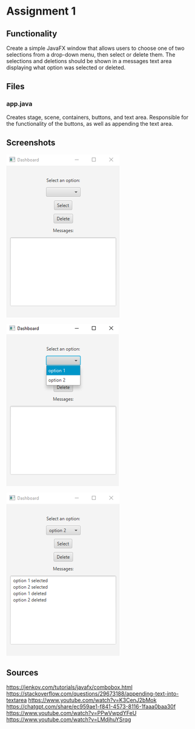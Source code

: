 # Assignment 1

## Functionality

Create a simple JavaFX window that allows users to choose one of 
two selections from a drop-down menu, then select or delete them.
The selections and deletions should be shown in a messages text area
displaying what option was selected or deleted.

## Files

### app.java
Creates stage, scene, containers, buttons, and text area. Responsible
for the functionality of the buttons, as well as appending the text area.

## Screenshots

![Screenshot (9).png](https://github.com/lcmiles/CS-420/blob/main/Assignment1/Screenshot%20(9).png?raw=true)

![Screenshot (8).png](https://github.com/lcmiles/CS-420/blob/main/Assignment1/Screenshot%20(8).png?raw=true)

![Screenshot (10).png](https://github.com/lcmiles/CS-420/blob/main/Assignment1/Screenshot%20(10).png?raw=true)

## Sources

https://jenkov.com/tutorials/javafx/combobox.html
https://stackoverflow.com/questions/29673188/appending-text-into-textarea
https://www.youtube.com/watch?v=K3CenJ2bMok
https://chatgpt.com/share/ec959ae1-f841-4573-8116-1faaa0baa30f
https://www.youtube.com/watch?v=PPwVwpdYFeU
https://www.youtube.com/watch?v=LMdjhuYSrqg